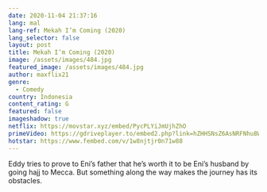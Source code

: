 ```yaml
---
date: 2020-11-04 21:37:16
lang: mal
lang-ref: Mekah I’m Coming (2020)
lang_selector: false
layout: post
title: Mekah I’m Coming (2020)
image: /assets/images/484.jpg
featured_image: /assets/images/484.jpg
author: maxflix21
genre:
  - Comedy
country: Indonesia
content_rating: G
featured: false
imageshadow: true
netflix: https://movstar.xyz/embed/PycPLYiJmUjhZhO
primeVideo: https://gdriveplayer.to/embed2.php?link=hZHHSNsZ6AsNRFNhu8WXYACDdgU6LRslWILfBqGgs6UebEOmYp45v43KVN58O%252BjZJ%252FOhItyR3qnwDWE5KJSAj30Q0kujaCsq3OCjYUKDO2dI%252Fn6lSKmHejtJw%252FZmLPFq0df5QD2Ivzbv9lKq1odASIaj8oPbZaXeddBneebGk76CLfayPznRmUiOcuYw7WoPU%253D
hotstar: https://www.fembed.com/v/1w8njtjr0n71w88
---
```

Eddy tries to prove to Eni’s father that he’s worth it to be Eni’s husband by going hajj to Mecca. But something along the way makes the journey has its obstacles.